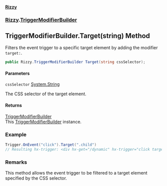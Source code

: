 #### [Rizzy](index 'index')
### [Rizzy](Rizzy 'Rizzy').[TriggerModifierBuilder](Rizzy.TriggerModifierBuilder 'Rizzy.TriggerModifierBuilder')

## TriggerModifierBuilder.Target(string) Method

Filters the event trigger to a specific target element by adding the modifier `target:`.

```csharp
public Rizzy.TriggerModifierBuilder Target(string cssSelector);
```
#### Parameters

<a name='Rizzy.TriggerModifierBuilder.Target(string).cssSelector'></a>

`cssSelector` [System.String](https://docs.microsoft.com/en-us/dotnet/api/System.String 'System.String')

The CSS selector of the target element.

#### Returns
[TriggerModifierBuilder](Rizzy.TriggerModifierBuilder 'Rizzy.TriggerModifierBuilder')  
This [TriggerModifierBuilder](Rizzy.TriggerModifierBuilder 'Rizzy.TriggerModifierBuilder') instance.

### Example
  
```csharp  
Trigger.OnEvent("click").Target(".child")  
// Resulting hx-trigger: <div hx-get="/dynamic" hx-trigger="click target:.child">Click Child  
```

### Remarks
This method allows the event trigger to be filtered to a target element specified by the CSS selector.